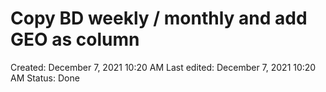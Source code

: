 # Copy BD weekly / monthly and add GEO as column

Created: December 7, 2021 10:20 AM
Last edited: December 7, 2021 10:20 AM
Status: Done